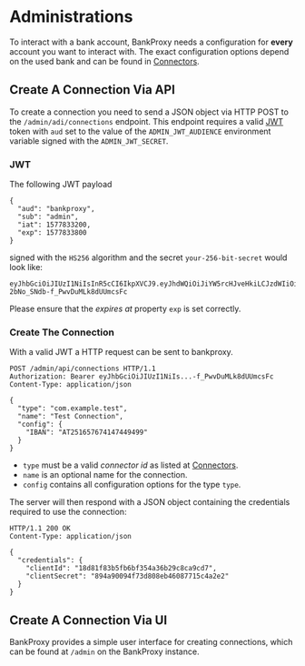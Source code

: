 # Administrations

To interact with a bank account, BankProxy needs a configuration for **every** account you want to interact with. The exact configuration options depend on the used bank and can be found in [Connectors](/connectors).

## Create A Connection Via API

To create a connection you need to send a JSON object via HTTP POST to the `/admin/adi/connections` endpoint. This endpoint requires a valid [JWT](https://jwt.io/) token with `aud` set to the value of the `ADMIN_JWT_AUDIENCE` environment variable signed with the `ADMIN_JWT_SECRET`.

### JWT

The following JWT payload

```
{
  "aud": "bankproxy",
  "sub": "admin",
  "iat": 1577833200,
  "exp": 1577833800
}
```

signed with the `HS256` algorithm and the secret `your-256-bit-secret` would look like:

```
eyJhbGciOiJIUzI1NiIsInR5cCI6IkpXVCJ9.eyJhdWQiOiJiYW5rcHJveHkiLCJzdWIiOiJhZG1pbiIsImlhdCI6MTU3NzgzMzIwMCwiZXhwIjoxNTc3ODMzODAwfQ.4ffP6sLo9a47O-2bNo_SNdb-f_PwvDuMLk8dUUmcsFc
```

Please ensure that the _expires at_ property `exp` is set correctly.

### Create The Connection

With a valid JWT a HTTP request can be sent to bankproxy.

```http
POST /admin/api/connections HTTP/1.1
Authorization: Bearer eyJhbGciOiJIUzI1NiIs...-f_PwvDuMLk8dUUmcsFc
Content-Type: application/json

{
  "type": "com.example.test",
  "name": "Test Connection",
  "config": {
    "IBAN": "AT251657674147449499"
  }
}
```

- `type` must be a valid _connector id_ as listed at [Connectors](/connectors).
- `name` is an optional name for the connection.
- `config` contains all configuration options for the type `type`.

The server will then respond with a JSON object containing the credentials required to use the connection:

```http
HTTP/1.1 200 OK
Content-Type: application/json

{
  "credentials": {
    "clientId": "18d81f83b5fb6bf354a36b29c8ca9cd7",
    "clientSecret": "894a90094f73d808eb46087715c4a2e2"
  }
}
```

## Create A Connection Via UI

BankProxy provides a simple user interface for creating connections, which can be found at `/admin` on the BankProxy instance.
